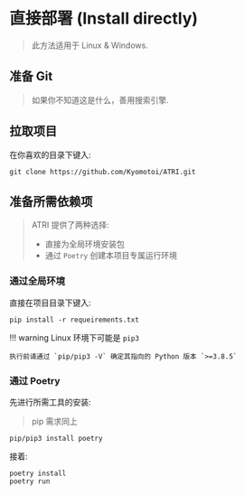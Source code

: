 # 直接部署 (Install directly)

> 此方法适用于 Linux & Windows.

## 准备 Git
> 如果你不知道这是什么，善用搜索引擎.

## 拉取项目
在你喜欢的目录下键入:
```shell
git clone https://github.com/Kyomotoi/ATRI.git
```

## 准备所需依赖项
> ATRI 提供了两种选择: 
> - 直接为全局环境安装包
> - 通过 `Poetry` 创建本项目专属运行环境

### 通过全局环境

直接在项目目录下键入:
```shell
pip install -r requeirements.txt
```
!!! warning
    Linux 环境下可能是 `pip3`

    执行前请通过 `pip/pip3 -V` 确定其指向的 Python 版本 `>=3.8.5`

### 通过 Poetry

先进行所需工具的安装:
> pip 需求同上
```shell
pip/pip3 install poetry
```

接着:
```shell
poetry install
poetry run
```
